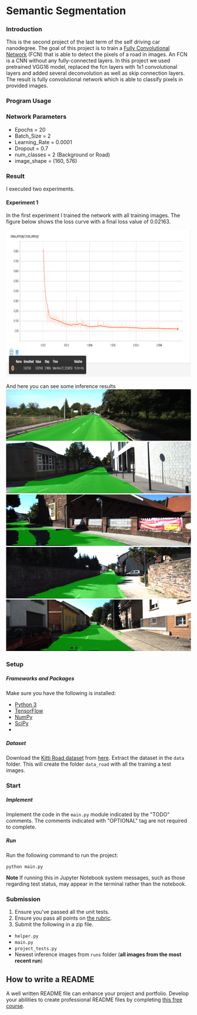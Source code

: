 # Semantic Segmentation

### Introduction
This is the second project of the last term of the self driving car nanodegree. The goal of this project is to train a [Fully Convolutional Network](https://arxiv.org/abs/1411.4038) (FCN) that is able to detect the pixels of a road in images. 
An FCN is a CNN without any fully-connected layers. In this project we used pretrained VGG16 model, replaced the fcn layers with 1x1 convolutional layers and added several deconvolution as well as skip connection layers. The result is fully convolutional network which is able to classify pixels in provided images.

### Program Usage

### Network Parameters
- Epochs = 20
- Batch_Size = 2
- Learning_Rate = 0.0001
- Dropout = 0.7
- num_classes = 2 (Background or Road)
- image_shape = (160, 576)

### Result
I executed two experiments. 
#### Experiment 1
In the first experiment I trained the network with all training images. The figure below shows the loss curve with a final loss value of 0.02163.

<a href="url"><img src="./images/cross_entropy1.png" height="400" width="1024" ></a>

And here you can see some inference results
![alt-text-1](./images/um_000053.png) ![alt-text-2](./images/um_000072.png)
![alt-text-1](./images/um_000074.png) ![alt-text-2](./images/um_000075.png)
![alt-text-2](./images/um_000079.png)

### Setup

##### Frameworks and Packages
Make sure you have the following is installed:
 - [Python 3](https://www.python.org/)
 - [TensorFlow](https://www.tensorflow.org/)
 - [NumPy](http://www.numpy.org/)
 - [SciPy](https://www.scipy.org/)
 - 
##### Dataset
Download the [Kitti Road dataset](http://www.cvlibs.net/datasets/kitti/eval_road.php) from [here](http://www.cvlibs.net/download.php?file=data_road.zip).  Extract the dataset in the `data` folder.  This will create the folder `data_road` with all the training a test images.

### Start
##### Implement
Implement the code in the `main.py` module indicated by the "TODO" comments.
The comments indicated with "OPTIONAL" tag are not required to complete.
##### Run
Run the following command to run the project:
```
python main.py
```
**Note** If running this in Jupyter Notebook system messages, such as those regarding test status, may appear in the terminal rather than the notebook.

### Submission
1. Ensure you've passed all the unit tests.
2. Ensure you pass all points on [the rubric](https://review.udacity.com/#!/rubrics/989/view).
3. Submit the following in a zip file.
 - `helper.py`
 - `main.py`
 - `project_tests.py`
 - Newest inference images from `runs` folder  (**all images from the most recent run**)
 
 ## How to write a README
A well written README file can enhance your project and portfolio.  Develop your abilities to create professional README files by completing [this free course](https://www.udacity.com/course/writing-readmes--ud777).
